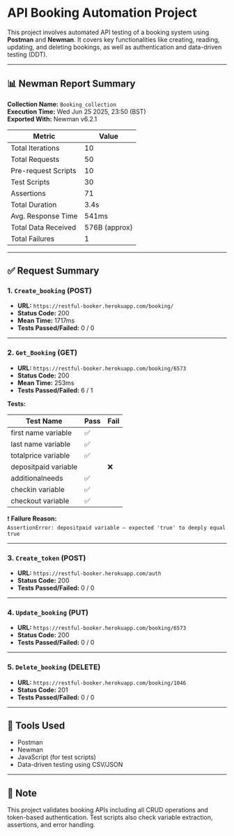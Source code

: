 

# API Booking Automation Project

This project involves automated API testing of a booking system using **Postman** and **Newman**. It covers key functionalities like creating, reading, updating, and deleting bookings, as well as authentication and data-driven testing (DDT).

---

## 📊 Newman Report Summary

**Collection Name:** `Booking_collection`  
**Execution Time:** Wed Jun 25 2025, 23:50 (BST)  
**Exported With:** Newman v6.2.1

| Metric                  | Value           |
|------------------------|-----------------|
| Total Iterations       | 10              |
| Total Requests         | 50              |
| Pre-request Scripts    | 10              |
| Test Scripts           | 30              |
| Assertions             | 71              |
| Total Duration         | 3.4s            |
| Avg. Response Time     | 541ms           |
| Total Data Received    | 576B (approx)   |
| Total Failures         | 1               |

---

## ✅ Request Summary

### 1. `Create_booking` (POST)
- **URL:** `https://restful-booker.herokuapp.com/booking/`
- **Status Code:** 200
- **Mean Time:** 1717ms
- **Tests Passed/Failed:** 0 / 0

---

### 2. `Get_Booking` (GET)
- **URL:** `https://restful-booker.herokuapp.com/booking/6573`
- **Status Code:** 200
- **Mean Time:** 253ms
- **Tests Passed/Failed:** 6 / 1

**Tests:**

| Test Name              | Pass | Fail |
|------------------------|------|------|
| first name variable    | ✅   |      |
| last name variable     | ✅   |      |
| totalprice variable    | ✅   |      |
| depositpaid variable   |      | ❌   |
| additionalneeds        | ✅   |      |
| checkin variable       | ✅   |      |
| checkout variable      | ✅   |      |

❗ **Failure Reason:**  
`AssertionError: depositpaid variable — expected 'true' to deeply equal true`

---

### 3. `Create_token` (POST)
- **URL:** `https://restful-booker.herokuapp.com/auth`
- **Status Code:** 200
- **Tests Passed/Failed:** 0 / 0

---

### 4. `Update_booking` (PUT)
- **URL:** `https://restful-booker.herokuapp.com/booking/6573`
- **Status Code:** 200
- **Tests Passed/Failed:** 0 / 0

---

### 5. `Delete_booking` (DELETE)
- **URL:** `https://restful-booker.herokuapp.com/booking/1046`
- **Status Code:** 201
- **Tests Passed/Failed:** 0 / 0

---

## 🧪 Tools Used
- Postman
- Newman
- JavaScript (for test scripts)
- Data-driven testing using CSV/JSON

---

## 📌 Note
This project validates booking APIs including all CRUD operations and token-based authentication. Test scripts also check variable extraction, assertions, and error handling.
